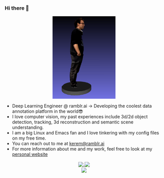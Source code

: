 ### Hi there 👋

<!--
**keremyldrr/keremyldrr** is a ✨ _special_ ✨ repository because its `README.md` (this file) appears on your GitHub profile.

-->

<div align="center">
<img align="center" src="/rotating.gif" alt="drawing" width="200"/>
 </div>
 
 
- Deep Learning Engineer @ ramblr.ai -> Developing the coolest data annotation platform in the world😎
- I love computer vision, my past experiences include 3d/2d object detection, tracking, 3d reconstruction and semantic scene understanding. 
- I am a big Linux and Emacs fan and I love tinkering with my config files on my free time. 
- You can reach out to me at kerem@ramblr.ai
- For more information about me and my work, feel free to look at my [personal website](https://www.keremyildirir.com)


<div align="center">
 <a href="https://github.com/anuraghazra/github-readme-stats">
  <img align="center" src="https://github-readme-stats.vercel.app/api?username=keremyldrr&show_icons=true&theme=tokyonight&count_private=true" />
</a>
  <a href="https://git.io/streak-stats">
  <img align="center" src="https://github-readme-streak-stats.herokuapp.com?user=keremyldrr&theme=tokyonight&date_format=j%20M%5B%20Y%5D" />
</a>
 </div>
 <div align="center">
  <div>
<a href="https://github.com/anuraghazra/github-readme-stats">
  <img align="center" src="https://github-readme-stats.vercel.app/api/top-langs/?username=keremyldrr&hide=javascript,html,tex,css,cmake,ipython,jupyter%20notebook&layout=compact&theme=tokyonight" />
</a>
 </div>
 <!--
  <div>
<img align="center" src="https://github.com/keremyldrr/keremyldrr/blob/output/github-contribution-grid-snake.svg" />
</div>
-->
 </div>
